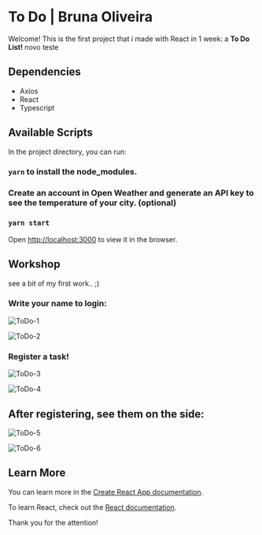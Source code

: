 # To Do | Bruna Oliveira

Welcome! This is the first project that i made with React in 1 week: a **To Do List!**
novo teste


## Dependencies 
- Axios
- React
- Typescript


## Available Scripts

In the project directory, you can run:

### `yarn` to install the node_modules.

### Create an account in Open Weather and generate an API key to see the temperature of your city. (optional)

### `yarn start`
Open [http://localhost:3000](http://localhost:3000) to view it in the browser.


## Workshop
see a bit of my first work.. ;)

### Write your name to login:

![ToDo-1](https://user-images.githubusercontent.com/95765270/164952457-928f891e-42ac-4424-af02-3dab316a648d.png)


![ToDo-2](https://user-images.githubusercontent.com/95765270/164952542-f985ac3d-a0eb-4b34-b05a-4fc30e2edab5.png)



### Register a task!

![ToDo-3](https://user-images.githubusercontent.com/95765270/164952555-21705bd5-0cd2-484d-81d1-d00ab8c025d8.png)


![ToDo-4](https://user-images.githubusercontent.com/95765270/164952562-5c040182-4898-4037-b4e0-5fe34d36c73d.png)



## After registering, see them on the side: 

![ToDo-5](https://user-images.githubusercontent.com/95765270/164952573-aad430b2-2a07-4411-b1f6-ffd14d40b9c5.png)


![ToDo-6](https://user-images.githubusercontent.com/95765270/164952575-01d98a8a-08b1-494b-9003-314717d5dd52.png)



## Learn More

You can learn more in the [Create React App documentation](https://facebook.github.io/create-react-app/docs/getting-started).

To learn React, check out the [React documentation](https://reactjs.org/).

Thank you for the attention!
